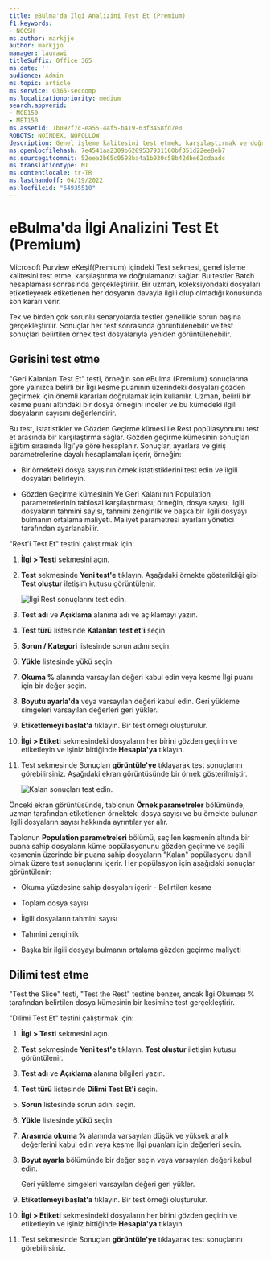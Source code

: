 ```yaml
---
title: eBulma'da İlgi Analizini Test Et (Premium)
f1.keywords:
- NOCSH
ms.author: markjjo
author: markjjo
manager: laurawi
titleSuffix: Office 365
ms.date: ''
audience: Admin
ms.topic: article
ms.service: O365-seccomp
ms.localizationpriority: medium
search.appverid:
- MOE150
- MET150
ms.assetid: 1b092f7c-ea55-44f5-b419-63f3458fd7e0
ROBOTS: NOINDEX, NOFOLLOW
description: Genel işleme kalitesini test etmek, karşılaştırmak ve doğrulamak için eBulma'da (Premium) Batch hesaplamasının ardından Test sekmesini kullanmayı öğrenin.
ms.openlocfilehash: 7e4541aa2309b6209537931160bf351d22ee8eb7
ms.sourcegitcommit: 52eea2b65c0598ba4a1b930c58b42dbe62cdaadc
ms.translationtype: MT
ms.contentlocale: tr-TR
ms.lasthandoff: 04/19/2022
ms.locfileid: "64935510"
---
```

# <a name="test-relevance-analysis-in-ediscovery-premium"></a>eBulma'da İlgi Analizini Test Et (Premium)
  
Microsoft Purview eKeşif(Premium) içindeki Test sekmesi, genel işleme kalitesini test etme, karşılaştırma ve doğrulamanızı sağlar. Bu testler Batch hesaplaması sonrasında gerçekleştirilir. Bir uzman, koleksiyondaki dosyaları etiketleyerek etiketlenen her dosyanın davayla ilgili olup olmadığı konusunda son kararı verir.
  
Tek ve birden çok sorunlu senaryolarda testler genellikle sorun başına gerçekleştirilir. Sonuçlar her test sonrasında görüntülenebilir ve test sonuçları belirtilen örnek test dosyalarıyla yeniden görüntülenebilir.
  
## <a name="testing-the-rest"></a>Gerisini test etme

"Geri Kalanları Test Et" testi, örneğin son eBulma (Premium) sonuçlarına göre yalnızca belirli bir İlgi kesme puanının üzerindeki dosyaları gözden geçirmek için önemli kararları doğrulamak için kullanılır. Uzman, belirli bir kesme puanı altındaki bir dosya örneğini inceler ve bu kümedeki ilgili dosyaların sayısını değerlendirir.
  
Bu test, istatistikler ve Gözden Geçirme kümesi ile Rest popülasyonunu test et arasında bir karşılaştırma sağlar. Gözden geçirme kümesinin sonuçları Eğitim sırasında İlgi'ye göre hesaplanır. Sonuçlar, ayarlara ve giriş parametrelerine dayalı hesaplamaları içerir, örneğin:
  
- Bir örnekteki dosya sayısının örnek istatistiklerini test edin ve ilgili dosyaları belirleyin.

- Gözden Geçirme kümesinin Ve Geri Kalanı'nın Population parametrelerinin tablosal karşılaştırması; örneğin, dosya sayısı, ilgili dosyaların tahmini sayısı, tahmini zenginlik ve başka bir ilgili dosyayı bulmanın ortalama maliyeti. Maliyet parametresi ayarları yönetici tarafından ayarlanabilir.

"Rest'i Test Et" testini çalıştırmak için:

1. **İlgi \> Testi** sekmesini açın.

2. **Test** sekmesinde **Yeni test'e** tıklayın. Aşağıdaki örnekte gösterildiği gibi **Test oluştur** iletişim kutusu görüntülenir.

    ![İlgi Rest sonuçlarını test edin.](../media/46e6898a-f929-4fd0-88d9-6f91d04b6ce2.png)
  
3. **Test adı** ve **Açıklama** alanına adı ve açıklamayı yazın.

4. **Test türü** listesinde **Kalanları test et'i** seçin

5. **Sorun / Kategori** listesinde sorun adını seçin.

6. **Yükle** listesinde yükü seçin. 

7. **Okuma %** alanında varsayılan değeri kabul edin veya kesme İlgi puanı için bir değer seçin. 

8. **Boyutu ayarla'da** veya varsayılan değeri kabul edin. Geri yükleme simgeleri varsayılan değerleri geri yükler.

9. **Etiketlemeyi başlat'a** tıklayın. Bir test örneği oluşturulur.

10. **İlgi \> Etiketi** sekmesindeki dosyaların her birini gözden geçirin ve etiketleyin ve işiniz bittiğinde **Hesapla'ya** tıklayın.

11. Test sekmesinde Sonuçları **görüntüle'ye** tıklayarak test sonuçlarını görebilirsiniz. Aşağıdaki ekran görüntüsünde bir örnek gösterilmiştir.

    ![Kalan sonuçları test edin.](../media/b95744a9-047d-4c29-992d-04fa7e58e58a.png)
  
Önceki ekran görüntüsünde, tablonun **Örnek parametreler** bölümünde, uzman tarafından etiketlenen örnekteki dosya sayısı ve bu örnekte bulunan ilgili dosyaların sayısı hakkında ayrıntılar yer alır.
  
Tablonun **Population parametreleri** bölümü, seçilen kesmenin altında bir puana sahip dosyaların küme popülasyonunu gözden geçirme ve seçili kesmenin üzerinde bir puana sahip dosyaların "Kalan" popülasyonu dahil olmak üzere test sonuçlarını içerir. Her popülasyon için aşağıdaki sonuçlar görüntülenir:
  
- Okuma yüzdesine sahip dosyaları içerir - Belirtilen kesme

- Toplam dosya sayısı

- İlgili dosyaların tahmini sayısı

- Tahmini zenginlik

- Başka bir ilgili dosyayı bulmanın ortalama gözden geçirme maliyeti

## <a name="testing-the-slice"></a>Dilimi test etme

"Test the Slice" testi, "Test the Rest" testine benzer, ancak İlgi Okuması % tarafından belirtilen dosya kümesinin bir kesimine test gerçekleştirir.

"Dilimi Test Et" testini çalıştırmak için:
  
1. **İlgi \> Testi** sekmesini açın.

2. **Test** sekmesinde **Yeni test'e** tıklayın. **Test oluştur** iletişim kutusu görüntülenir.

3. **Test adı** ve **Açıklama** alanına bilgileri yazın.

4. **Test türü** listesinde **Dilimi Test Et'i** seçin.

5. **Sorun** listesinde sorun adını seçin.

6. **Yükle** listesinde yükü seçin.

7. **Arasında okuma %** alanında varsayılan düşük ve yüksek aralık değerlerini kabul edin veya kesme İlgi puanları için değerleri seçin.

8. **Boyut ayarla** bölümünde bir değer seçin veya varsayılan değeri kabul edin.

    Geri yükleme simgeleri varsayılan değeri geri yükler.

9. **Etiketlemeyi başlat'a** tıklayın. Bir test örneği oluşturulur.

10. **İlgi \> Etiketi** sekmesindeki dosyaların her birini gözden geçirin ve etiketleyin ve işiniz bittiğinde **Hesapla'ya** tıklayın.

11. Test sekmesinde Sonuçları **görüntüle'ye** tıklayarak test sonuçlarını görebilirsiniz.
